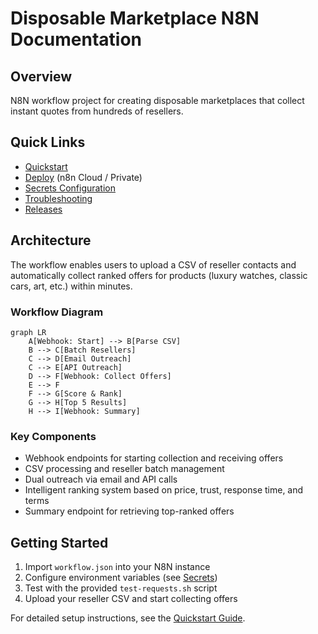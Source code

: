 # Disposable Marketplace N8N Documentation

## Overview
N8N workflow project for creating disposable marketplaces that collect instant quotes from hundreds of resellers.

## Quick Links
- [Quickstart](quickstart.md)
- [Deploy](deploy.md) (n8n Cloud / Private)
- [Secrets Configuration](secrets.md)
- [Troubleshooting](troubleshooting.md)
- [Releases](releases.md)

## Architecture
The workflow enables users to upload a CSV of reseller contacts and automatically collect ranked offers for products (luxury watches, classic cars, art, etc.) within minutes.

### Workflow Diagram

```mermaid
graph LR
    A[Webhook: Start] --> B[Parse CSV]
    B --> C[Batch Resellers]
    C --> D[Email Outreach]
    C --> E[API Outreach]
    D --> F[Webhook: Collect Offers]
    E --> F
    F --> G[Score & Rank]
    G --> H[Top 5 Results]
    H --> I[Webhook: Summary]
```

### Key Components
- Webhook endpoints for starting collection and receiving offers
- CSV processing and reseller batch management
- Dual outreach via email and API calls
- Intelligent ranking system based on price, trust, response time, and terms
- Summary endpoint for retrieving top-ranked offers

## Getting Started
1. Import `workflow.json` into your N8N instance
2. Configure environment variables (see [Secrets](secrets.md))
3. Test with the provided `test-requests.sh` script
4. Upload your reseller CSV and start collecting offers

For detailed setup instructions, see the [Quickstart Guide](quickstart.md).